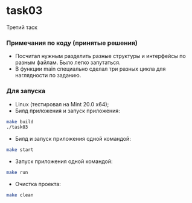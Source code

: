 # task03
Третий таск

### Примечания по коду (принятые решения)
- Посчитал нужным разделить разные структуры и интерфейсы по разным файлам. Было легко запутаться.
- В функции main специально сделал три разных цикла для наглядности по заданию.

### Для запуска
- Linux (тестировал на Mint 20.0 x64);
- Билд приложения и запуск приложения:
```sh
make build
./task03
```
- Билд и запуск приложения одной командой:
```sh
make start
```
- Запуск приложения одной командой:
```sh
make run
```
- Очистка проекта:
```sh
make clean
```